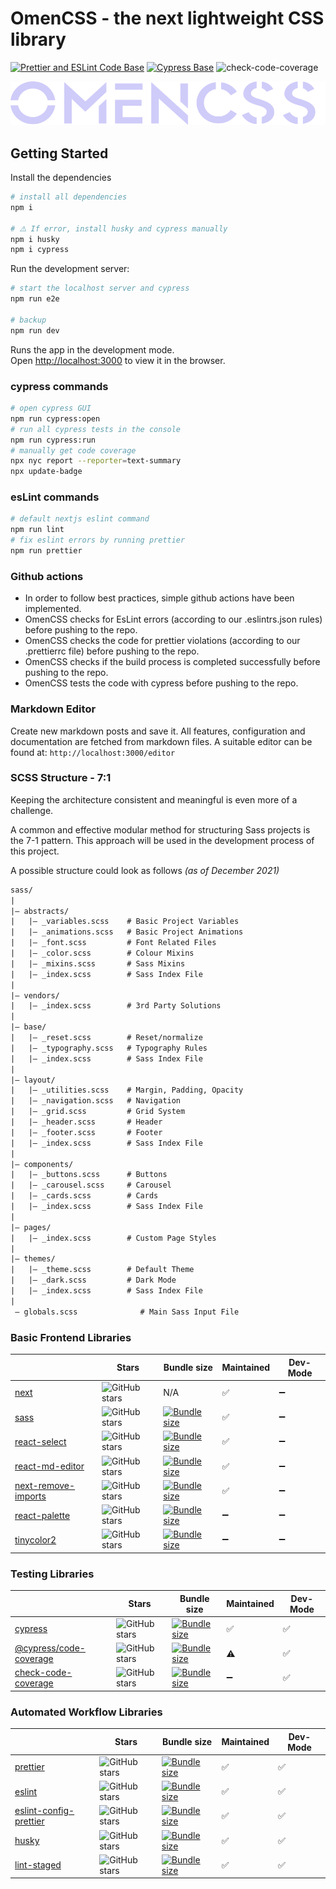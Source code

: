 # OmenCSS - the next lightweight CSS library

[![Prettier and ESLint Code Base](https://github.com/Se-Gl/omenCSS-frontend/actions/workflows/lint.yml/badge.svg)](https://github.com/Se-Gl/omenCSS-frontend/actions/workflows/lint.yml)
[![Cypress Base](https://github.com/Se-Gl/omenCSS-frontend/actions/workflows/cypress.yml/badge.svg)](https://github.com/Se-Gl/omenCSS-frontend/actions/workflows/cypress.yml)
![check-code-coverage](https://img.shields.io/badge/code--coverage-87.9%25-green)

[![omenCSS logo](./public/omencss.svg)](https://www.omen.design)

## Getting Started

Install the dependencies

```bash
# install all dependencies
npm i

# ⚠️ If error, install husky and cypress manually
npm i husky
npm i cypress
```

Run the development server:

```bash
# start the localhost server and cypress
npm run e2e

# backup
npm run dev
```

Runs the app in the development mode.\
Open [http://localhost:3000](http://localhost:3000) to view it in the browser.

### cypress commands

```bash
# open cypress GUI
npm run cypress:open
# run all cypress tests in the console
npm run cypress:run
# manually get code coverage
npx nyc report --reporter=text-summary
npx update-badge
```

### esLint commands

```bash
# default nextjs eslint command
npm run lint
# fix eslint errors by running prettier
npm run prettier
```

### Github actions

- In order to follow best practices, simple github actions have been implemented.
- OmenCSS checks for EsLint errors (according to our .eslintrs.json rules) before pushing to the repo.
- OmenCSS checks the code for prettier violations (according to our .prettierrc file) before pushing to the repo.
- OmenCSS checks if the build process is completed successfully before pushing to the repo.
- OmenCSS tests the code with cypress before pushing to the repo.

### Markdown Editor

Create new markdown posts and save it. All features, configuration and documentation are fetched from markdown files. A suitable editor can be found at:
`http://localhost:3000/editor`

### SCSS Structure - 7:1

Keeping the architecture consistent and meaningful is even more of a challenge.

A common and effective modular method for structuring Sass projects is the 7-1 pattern. This approach will be used in the development process of this project.

A possible structure could look as follows _(as of December 2021)_

```txt
sass/
|
|– abstracts/
|   |– _variables.scss    # Basic Project Variables
|   |– _animations.scss   # Basic Project Animations
|   |– _font.scss         # Font Related Files
|   |– _color.scss        # Colour Mixins
|   |– _mixins.scss       # Sass Mixins
|   |– _index.scss        # Sass Index File
|
|– vendors/
|   |– _index.scss        # 3rd Party Solutions
|
|– base/
|   |– _reset.scss        # Reset/normalize
|   |– _typography.scss   # Typography Rules
|   |– _index.scss        # Sass Index File
|
|– layout/
|   |– _utilities.scss    # Margin, Padding, Opacity
|   |– _navigation.scss   # Navigation
|   |– _grid.scss         # Grid System
|   |– _header.scss       # Header
|   |– _footer.scss       # Footer
|   |– _index.scss        # Sass Index File
|
|– components/
|   |– _buttons.scss      # Buttons
|   |– _carousel.scss     # Carousel
|   |– _cards.scss        # Cards
|   |– _index.scss        # Sass Index File
|
|– pages/
|   |– _index.scss        # Custom Page Styles
|
|– themes/
|   |– _theme.scss        # Default Theme
|   |– _dark.scss         # Dark Mode
|   |– _index.scss        # Sass Index File
|
 – globals.scss              # Main Sass Input File
```

### Basic Frontend Libraries

|                                                                          | Stars                                                                                                 | Bundle size                                                                                                                                               | Maintained | Dev- Mode |
| ------------------------------------------------------------------------ | ----------------------------------------------------------------------------------------------------- | --------------------------------------------------------------------------------------------------------------------------------------------------------- | ---------- | --------- |
| [next](https://www.npmjs.com/package/next)                               | ![GitHub stars](https://img.shields.io/github/stars/vercel/next.js.svg?label=%F0%9F%8C%9F)            | N/A                                                                                                                                                       | ✅         | ➖        |
| [sass](https://www.npmjs.com/package/sass)                               | ![GitHub stars](https://img.shields.io/github/stars/sass/dart-sass.svg?label=%F0%9F%8C%9F)            | [![Bundle size](https://badgen.net/bundlephobia/minzip/sass/?label=%F0%9F%92%BE)](https://bundlephobia.com/result?p=sass)                                 | ✅         | ➖        |
| [react-select](https://www.npmjs.com/package/react-select)               | ![GitHub stars](https://img.shields.io/github/stars/JedWatson/react-select.svg?label=%F0%9F%8C%9F)    | [![Bundle size](https://badgen.net/bundlephobia/minzip/react-select/?label=%F0%9F%92%BE)](https://bundlephobia.com/result?p=react-select)                 | ✅         | ➖        |
| [react-md-editor](https://www.npmjs.com/package/@uiw/react-md-editor)    | ![GitHub stars](https://img.shields.io/github/stars/uiwjs/react-md-editor.svg?label=%F0%9F%8C%9F)     | [![Bundle size](https://badgen.net/bundlephobia/minzip/@uiw/react-md-editor/?label=%F0%9F%92%BE)](https://bundlephobia.com/result?p=@uiw/react-md-editor) | ✅         | ➖        |
| [next-remove-imports](https://www.npmjs.com/package/next-remove-imports) | ![GitHub stars](https://img.shields.io/github/stars/uiwjs/next-remove-imports.svg?label=%F0%9F%8C%9F) | [![Bundle size](https://badgen.net/bundlephobia/minzip/next-remove-imports/?label=%F0%9F%92%BE)](https://bundlephobia.com/package/next-remove-imports)    | ✅         | ➖        |
| [react-palette](https://www.npmjs.com/package/react-palette)             | ![GitHub stars](https://img.shields.io/github/stars/leonardokl/react-palette.svg?label=%F0%9F%8C%9F)  | [![Bundle size](https://badgen.net/bundlephobia/minzip/react-palette/?label=%F0%9F%92%BE)](https://bundlephobia.com/package/react-palette)                | ➖         | ➖        |
| [tinycolor2](https://www.npmjs.com/package/tinycolor2)                   | ![GitHub stars](https://img.shields.io/github/stars/bgrins/TinyColor.svg?label=%F0%9F%8C%9F)          | [![Bundle size](https://badgen.net/bundlephobia/minzip/tinycolor2/?label=%F0%9F%92%BE)](https://bundlephobia.com/package/tinycolor2)                      | ➖         | ➖        |

### Testing Libraries

|                                                                                | Stars                                                                                                    | Bundle size                                                                                                                                                 | Maintained | Dev- Mode |
| ------------------------------------------------------------------------------ | -------------------------------------------------------------------------------------------------------- | ----------------------------------------------------------------------------------------------------------------------------------------------------------- | ---------- | --------- |
| [cypress](https://www.npmjs.com/package/cypress)                               | ![GitHub stars](https://img.shields.io/github/stars/cypress-io/cypress.svg?label=%F0%9F%8C%9F)           | [![Bundle size](https://badgen.net/bundlephobia/minzip/cypress?label=%F0%9F%92%BE)](https://bundlephobia.com/package/cypress)                               | ✅         | ✅        |
| [@cypress/code-coverage](https://www.npmjs.com/package/@cypress/code-coverage) | ![GitHub stars](https://img.shields.io/github/stars/cypress-io/code-coverage.svg?label=%F0%9F%8C%9F)     | [![Bundle size](https://badgen.net/bundlephobia/minzip/@cypress/code-coverage?label=%F0%9F%92%BE)](https://bundlephobia.com/package/@cypress/code-coverage) | ⚠️         | ✅        |
| [check-code-coverage](https://www.npmjs.com/package/check-code-coverage)       | ![GitHub stars](https://img.shields.io/github/stars/bahmutov/check-code-coverage.svg?label=%F0%9F%8C%9F) | [![Bundle size](https://badgen.net/bundlephobia/minzip/check-code-coverage?label=%F0%9F%92%BE)](https://bundlephobia.com/package/check-code-coverage)       | ➖         | ✅        |

### Automated Workflow Libraries

|                                                                                | Stars                                                                                                       | Bundle size                                                                                                                                                  | Maintained | Dev- Mode |
| ------------------------------------------------------------------------------ | ----------------------------------------------------------------------------------------------------------- | ------------------------------------------------------------------------------------------------------------------------------------------------------------ | ---------- | --------- |
| [prettier](https://www.npmjs.com/package/prettier)                             | ![GitHub stars](https://img.shields.io/github/stars/prettier/prettier.svg?label=%F0%9F%8C%9F)               | [![Bundle size](https://badgen.net/bundlephobia/minzip/prettier/?label=%F0%9F%92%BE)](https://bundlephobia.com/result?p=prettier)                            | ✅         | ✅        |
| [eslint](https://www.npmjs.com/package/eslint)                                 | ![GitHub stars](https://img.shields.io/github/stars/eslint/eslint.svg?label=%F0%9F%8C%9F)                   | [![Bundle size](https://badgen.net/bundlephobia/minzip/eslint/?label=%F0%9F%92%BE)](https://bundlephobia.com/result?p=eslint)                                | ✅         | ✅        |
| [eslint-config-prettier](https://www.npmjs.com/package/eslint-config-prettier) | ![GitHub stars](https://img.shields.io/github/stars/prettier/eslint-config-prettier.svg?label=%F0%9F%8C%9F) | [![Bundle size](https://badgen.net/bundlephobia/minzip/eslint-config-prettier?label=%F0%9F%92%BE)](https://bundlephobia.com/result?p=eslint-config-prettier) | ✅         | ✅        |
| [husky](https://www.npmjs.com/package/husky)                                   | ![GitHub stars](https://img.shields.io/github/stars/typicode/husky.svg?label=%F0%9F%8C%9F)                  | [![Bundle size](https://badgen.net/bundlephobia/minzip/husky?label=%F0%9F%92%BE)](https://bundlephobia.com/result?p=husky)                                   | ✅         | ✅        |
| [lint-staged](https://www.npmjs.com/package/lint-staged)                       | ![GitHub stars](https://img.shields.io/github/stars/okonet/lint-staged.svg?label=%F0%9F%8C%9F)              | [![Bundle size](https://badgen.net/bundlephobia/minzip/lint-staged?label=%F0%9F%92%BE)](https://bundlephobia.com/result?p=lint-staged)                       | ✅         | ✅        |
